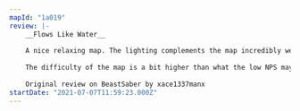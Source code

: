 ```yaml
---
mapId: "1a019"
review: |-
    __Flows Like Water__
    
    A nice relaxing map. The lighting complements the map incredibly well. The different sections of the song are represented well. In the calmer sections, the lighting feels like lights under water. While in the drop, the energy of the mapping and lights both rise signifcantly. This makes for a very noticable contrast between these sections. The lower diffs are made well so this is a very accessible map.
    
    The difficulty of the map is a bit higher than what the low NPS may suggest. The song has a number of calmer sections where the mapping is much less dense so prepare for the drop.
    
    Original review on BeastSaber by xace1337manx
startDate: "2021-07-07T11:59:23.000Z"
---
```

